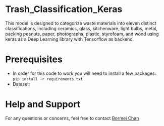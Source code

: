 # Trash_Classification_Keras
This model is designed to categorize waste materials into eleven distinct classifications, including ceramics, glass, kitchenware, light bulbs, metal, packing peanuts, paper, photographs, plastic, styrofoam, and wood using keras as a Deep Learning library with Tensorflow as backend.
# Prerequisites
* In order for this code to work you will need to install a few packages:  
  `pip install -r requirements.txt`
* Dataset: 
# Help and Support  
For any questions or concerns, feel free to contact [Bormei Chan](mailto:bormei.chan1208@gmail.com)
